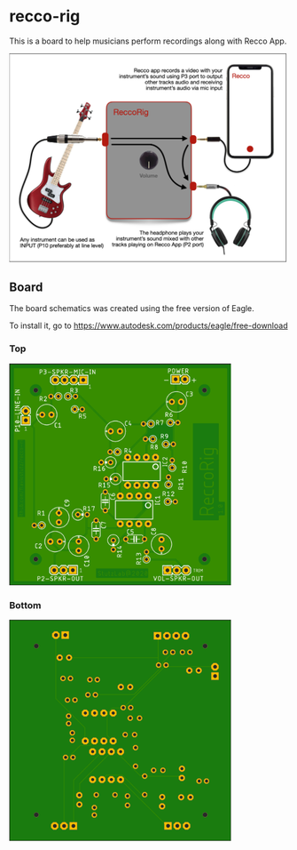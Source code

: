# recco-rig
This is a board to help musicians perform recordings along with Recco App.

<img src="connections.png" width="500" />

## Board

The board schematics was created using the free version of Eagle.

To install it, go to https://www.autodesk.com/products/eagle/free-download

### Top
<img src="board-top.png" width="400" />

### Bottom
<img src="board-bottom.png"  width="400" />

